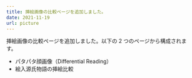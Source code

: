 ```yaml
---
title: 挿絵画像の比較ページを追加しました。
date: 2021-11-19
url: picture
---
```


<div class="mb-4">
<nuxt-link to="../picture">挿絵画像の比較ページ</nuxt-link>を追加しました。以下の 2 つのページから構成されます。
</div>

- <nuxt-link to="../picture/face">パタパタ顔画像（Differential Reading）</nuxt-link>
- <nuxt-link to="../picture/eiri">絵入源氏物語の挿絵比較</nuxt-link>

